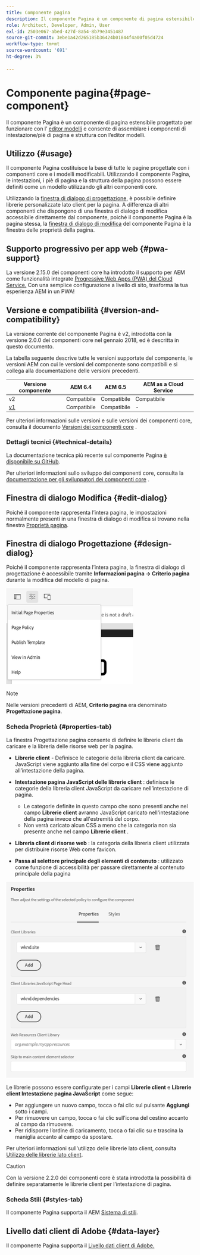 ```yaml
---
title: Componente pagina
description: Il componente Pagina è un componente di pagina estensibile progettato per funzionare con l’editor modelli e consente l’assemblaggio di componenti di intestazione/piè di pagina e struttura con l’editor modelli.
role: Architect, Developer, Admin, User
exl-id: 2503e067-abed-427d-8a54-8b79e3451487
source-git-commit: 3ebe1a42d265185b36424b01844f4a00f05d4724
workflow-type: tm+mt
source-wordcount: '691'
ht-degree: 3%

---
```


# Componente pagina{#page-component}

Il componente Pagina è un componente di pagina estensibile progettato per funzionare con l’ [editor modelli](https://docs.adobe.com/content/help/en/experience-manager-cloud-service/sites/authoring/features/templates.html) e consente di assemblare i componenti di intestazione/piè di pagina e struttura con l’editor modelli.

## Utilizzo {#usage}

Il componente Pagina costituisce la base di tutte le pagine progettate con i componenti core e i modelli modificabili. Utilizzando il componente Pagina, le intestazioni, i piè di pagina e la struttura della pagina possono essere definiti come un modello utilizzando gli altri componenti core.

Utilizzando la [finestra di dialogo di progettazione](#design-dialog), è possibile definire librerie personalizzate lato client per la pagina. A differenza di altri componenti che dispongono di una finestra di dialogo di modifica accessibile direttamente dal componente, poiché il componente Pagina è la pagina stessa, la [finestra di dialogo di modifica](#edit-dialog) del componente Pagina è la finestra delle proprietà della pagina.

## Supporto progressivo per app web {#pwa-support}

La versione 2.15.0 dei componenti core ha introdotto il supporto per AEM come funzionalità integrate [Progressive Web Apps (PWA) del Cloud Service.](https://experienceleague.adobe.com/docs/experience-manager-cloud-service/sites/authoring/features/enable-pwa.html) Con una semplice configurazione a livello di sito, trasforma la tua esperienza AEM in un PWA!

## Versione e compatibilità {#version-and-compatibility}

La versione corrente del componente Pagina è v2, introdotta con la versione 2.0.0 dei componenti core nel gennaio 2018, ed è descritta in questo documento.

La tabella seguente descrive tutte le versioni supportate del componente, le versioni AEM con cui le versioni del componente sono compatibili e si collega alla documentazione delle versioni precedenti.

| Versione componente | AEM 6.4 | AEM 6.5 | AEM as a Cloud Service |
|---|---|---|---|
| v2 | Compatibile | Compatibile | Compatibile |
| [v1](v1/page-v1.md) | Compatibile | Compatibile | - |

Per ulteriori informazioni sulle versioni e sulle versioni dei componenti core, consulta il documento [Versioni dei componenti core](/help/versions.md) .

### Dettagli tecnici {#technical-details}

La documentazione tecnica più recente sul componente Pagina [è disponibile su GitHub](https://adobe.com/go/aem_cmp_tech_page_v2).

Per ulteriori informazioni sullo sviluppo dei componenti core, consulta la [documentazione per gli sviluppatori dei componenti core](/help/developing/overview.md) .

## Finestra di dialogo Modifica {#edit-dialog}

Poiché il componente rappresenta l’intera pagina, le impostazioni normalmente presenti in una finestra di dialogo di modifica si trovano nella finestra [Proprietà pagina](https://docs.adobe.com/content/help/it-IT/experience-manager-cloud-service/sites/authoring/fundamentals/page-properties.html).

## Finestra di dialogo Progettazione {#design-dialog}

Poiché il componente rappresenta l’intera pagina, la finestra di dialogo di progettazione è accessibile tramite **Informazioni pagina -> Criterio pagina** durante la modifica del modello di pagina.

![Criterio pagina](/help/assets/page-policy.png)

>[!NOTE]
>
>Nelle versioni precedenti di AEM, **Criterio pagina** era denominato **Progettazione pagina**.

### Scheda Proprietà {#properties-tab}

La finestra Progettazione pagina consente di definire le librerie client da caricare e la libreria delle risorse web per la pagina.

* **Librerie client**  - Definisce le categorie della libreria client da caricare. JavaScript viene aggiunto alla fine del corpo e il CSS viene aggiunto all’intestazione della pagina.
* **Intestazione pagina JavaScript delle librerie client** : definisce le categorie della libreria client JavaScript da caricare nell’intestazione di pagina.
   * Le categorie definite in questo campo che sono presenti anche nel campo **Librerie client** avranno JavaScript caricato nell&#39;intestazione della pagina invece che all&#39;estremità del corpo.
   * Non verrà caricato alcun CSS a meno che la categoria non sia presente anche nel campo **Librerie client** .

* **Libreria client di risorse web** : la categoria della libreria client utilizzata per distribuire risorse Web come favicon.

* **Passa al selettore principale degli elementi di contenuto** : utilizzato come funzione di accessibilità per passare direttamente al contenuto principale della pagina

![Finestra di dialogo Progettazione componente pagina](/help/assets/page-design.png)

Le librerie possono essere configurate per i campi **Librerie client** e **Librerie client Intestazione pagina JavaScript** come segue:

* Per aggiungere un nuovo campo, tocca o fai clic sul pulsante **Aggiungi** sotto i campi.
* Per rimuovere un campo, tocca o fai clic sull’icona del cestino accanto al campo da rimuovere.
* Per ridisporre l’ordine di caricamento, tocca o fai clic su e trascina la maniglia accanto al campo da spostare.

Per ulteriori informazioni sull&#39;utilizzo delle librerie lato client, consulta [Utilizzo delle librerie lato client](https://helpx.adobe.com/experience-manager/6-5/sites/developing/using/clientlibs.html).

>[!CAUTION]
>
>Con la versione 2.2.0 dei componenti core è stata introdotta la possibilità di definire separatamente le librerie client per l’intestazione di pagina.

### Scheda Stili {#styles-tab}

Il componente Pagina supporta il AEM [Sistema di stili](/help/get-started/authoring.md#component-styling).

## Livello dati client di Adobe {#data-layer}

Il componente Pagina supporta il [Livello dati client di Adobe.](/help/developing/data-layer/overview.md)
